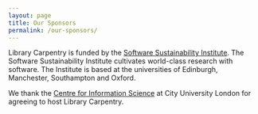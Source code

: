 ```yaml
---
layout: page
title: Our Sponsors
permalink: /our-sponsors/
---
```


Library Carpentry is funded by the [Software Sustainability Institute](http://software.ac.uk/). The Software Sustainability Institute cultivates world-class research with software. The Institute is based at the universities of Edinburgh, Manchester, Southampton and Oxford.

We thank the [Centre for Information Science](https://www.city.ac.uk/department-library-information-science/centre-for-information-science) at City University London for agreeing to host Library Carpentry.